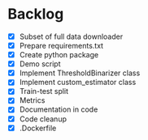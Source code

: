 # Backlog

- [x] Subset of full data downloader
- [x] Prepare requirements.txt
- [x] Create python package
- [x] Demo script
- [x] Implement ThresholdBinarizer class
- [x] Implement custom_estimator class
- [x] Train-test split
- [x] Metrics
- [x] Documentation in code
- [x] Code cleanup
- [x] .Dockerfile
